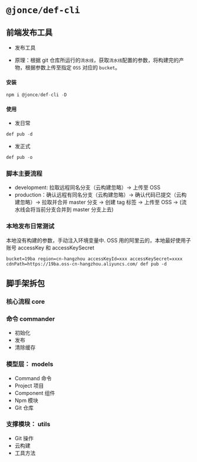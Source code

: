 # `@jonce/def-cli`

## 前端发布工具

- 发布工具

- 原理：根据 git 仓库所运行的`流水线`，获取`流水线`配置的参数，将构建完的产物，根据参数上传至指定 `OSS` 对应的 `bucket`。

#### 安装

```js
npm i @jonce/def-cli -D
```

#### 使用

- 发日常

```js
def pub -d
```

- 发正式

```js
def pub -o
```

### 脚本主要流程

- development: 拉取远程同名分支（云构建忽略）-> 上传至 OSS
- production：确认远程有同名分支（云构建忽略）-> 确认代码已提交（云构建忽略）-> 拉取并合并 master 分支 -> 创建 tag 标签 -> 上传至 OSS -> (流水线会将当前分支合并到 master 分支上去)

### 本地发布日常测试

本地没有构建的参数，手动注入环境变量中.
OSS 用的阿里云的，本地最好使用子账号 accessKey 和 accessKeySecret

```
bucket=19ba region=cn-hangzhou accessKeyId=xxx accessKeySecret=xxxx cdnPath=https://19ba.oss-cn-hangzhou.aliyuncs.com/ def pub -d
```

## 脚手架拆包

### 核心流程 core

### 命令 commander

- 初始化
- 发布
- 清除缓存

### 模型层： models

- Command 命令
- Project 项目
- Component 组件
- Npm 模块
- Git 仓库

### 支撑模块： utils

- Git 操作
- 云构建
- 工具方法
